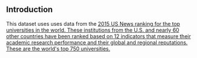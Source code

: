 ## Introduction

This dataset uses uses data from the <a href="http://www.usnews.com/education/best-global-universities/rankings">2015 US News ranking for the top universities in the world. 
These institutions from the U.S. and nearly 60 other countries have been ranked based on 12 indicators that measure their academic research performance and their global and regional reputations. These are the world's top 750 universities.